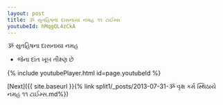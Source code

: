 ```yaml
---
layout: post
title: ૐ સુતહિષના દાસનાયા નમહ ૧૧ ટાઈમ્સ
youtubeId: hMqgQL4zCkA
---
```

 
 
 ૐ સુતહિષના દાસનાયા નમહ  
 
 -  જેના દાંત ખૂબ તીક્ષ્ણ છે 
 
  
 
  
 
 
 
 
 
 


{% include youtubePlayer.html id=page.youtubeId %}
 
[Next]({{ site.baseurl }}{% link  split1/_posts/2013-07-31-ૐ વૃક્ષ કર્મ સ્થિઠાયે નમહ ૧૧ ટાઈમ્સ.md%})
 
